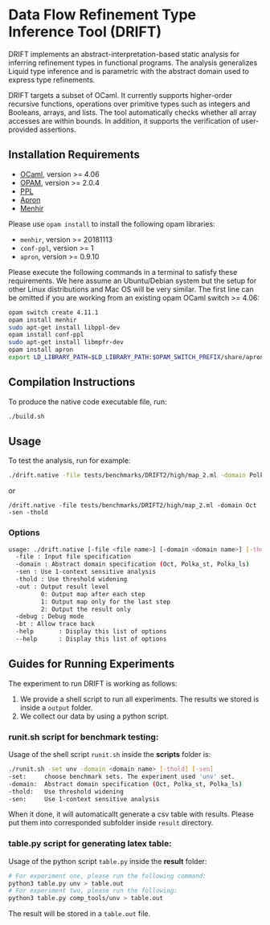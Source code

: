# Data Flow Refinement Type Inference Tool (DRIFT)
  DRIFT implements an abstract-interpretation-based static analysis
  for inferring refinement types in functional programs. The analysis
  generalizes Liquid type inference and is parametric with the
  abstract domain used to express type refinements.
  
  DRIFT targets a subset of OCaml. It currently supports
  higher-order recursive functions, operations over primitive types
  such as integers and Booleans, arrays, and lists. The tool automatically
  checks whether all array accesses are within bounds. In addition,
  it supports the verification of user-provided assertions.
  
## Installation Requirements
- [OCaml](https://ocaml.org/), version >= 4.06
- [OPAM](https://opam.ocaml.org/), version >= 2.0.4
- [PPL](https://www.bugseng.com/ppl)
- [Apron](http://apron.cri.ensmp.fr/library/)
- [Menhir](http://gallium.inria.fr/~fpottier/menhir/)

Please use `opam install` to install the following opam libraries:
- `menhir`, version >= 20181113
- `conf-ppl`, version >= 1
- `apron`, version >= 0.9.10

Please execute the following commands in a terminal to satisfy these requirements. We here assume an Ubuntu/Debian system but the setup for other Linux distributions and Mac OS will be very similar. The first line can be omitted if you are working from an existing opam OCaml switch >= 4.06:
```bash
opam switch create 4.11.1
opam install menhir
sudo apt-get install libppl-dev
opam install conf-ppl
sudo apt-get install libmpfr-dev
opam install apron
export LD_LIBRARY_PATH=$LD_LIBRARY_PATH:$OPAM_SWITCH_PREFIX/share/apron/lib
```

## Compilation Instructions
To produce the native code executable file, run:
```bash
./build.sh
```

## Usage
To test the analysis, run for example:
```bash
./drift.native -file tests/benchmarks/DRIFT2/high/map_2.ml -domain Polka_st -out 2
```
or
```
/drift.native -file tests/benchmarks/DRIFT2/high/map_2.ml -domain Oct -sen -thold
```

### Options
```bash
usage: ./drift.native [-file <file name>] [-domain <domain name>] [-thold] [-sen] [-debug] [-bt] [-int]
  -file : Input file specification
  -domain : Abstract domain specification (Oct, Polka_st, Polka_ls)
  -sen : Use 1-context sensitive analysis
  -thold : Use threshold widening
  -out : Output result level
         0: Output map after each step
         1: Output map only for the last step
         2: Output the result only
  -debug : Debug mode
  -bt : Allow trace back
  -help       : Display this list of options
  --help      : Display this list of options
```

## Guides for Running Experiments 
The experiment to run DRIFT is working as follows:
1. We provide a shell script to run all experiments. The results we stored is inside a `output` folder.
2. We collect our data by using a python script. 
### runit.sh script for benchmark testing: 
Usage of the shell script `runit.sh` inside the **scripts** folder is:
```bash
./runit.sh -set unv -domain <domain name> [-thold] [-sen]
-set:     choose benchmark sets. The experiment used 'unv' set.
-domain:  Abstract domain specification (Oct, Polka_st, Polka_ls)
-thold:   Use threshold widening
-sen:     Use 1-context sensitive analysis
```

When it done, it will automaticallt generate a csv table with results. Please put them into corresponded subfolder inside `result` directory.
### table.py script for generating latex table:
Usage of the python script `table.py` inside the **result** folder:
```bash
# For experiment one, please run the following command:
python3 table.py unv > table.out
# For experiment two, please run the following:
python3 table.py comp_tools/unv > table.out
```
The result will be stored in a `table.out` file.
